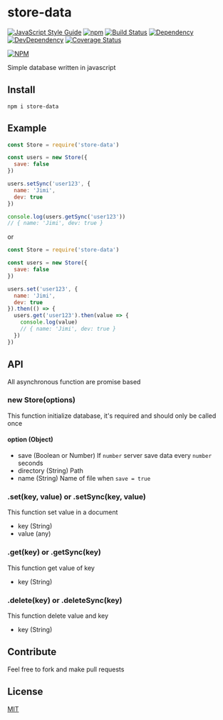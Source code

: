 # store-data
[![JavaScript Style Guide](https://img.shields.io/badge/code_style-standard-brightgreen.svg)](https://standardjs.com)
[![npm](https://img.shields.io/npm/l/store-data.svg)](https://github.com/ItsJimi/store-data/blob/master/LICENSE)
[![Build Status](https://travis-ci.org/ItsJimi/store-data.svg?branch=master)](https://travis-ci.org/ItsJimi/store-data)
[![Dependency](https://david-dm.org/ItsJimi/store-data.svg)](https://david-dm.org/ItsJimi/store-data)
[![DevDependency](https://david-dm.org/ItsJimi/store-data/dev-status.svg)](https://david-dm.org/ItsJimi/store-data?type=dev)
[![Coverage Status](https://coveralls.io/repos/github/ItsJimi/store-data/badge.svg?branch=master)](https://coveralls.io/github/ItsJimi/store-data?branch=master)

[![NPM](https://nodei.co/npm/store-data.png?compact=true)](https://nodei.co/npm/store-data/)

Simple database written in javascript

## Install
```
npm i store-data
```

## Example
```javascript
const Store = require('store-data')

const users = new Store({
  save: false
})

users.setSync('user123', {
  name: 'Jimi',
  dev: true
})

console.log(users.getSync('user123'))
// { name: 'Jimi', dev: true }
```
or
```javascript
const Store = require('store-data')

const users = new Store({
  save: false
})

users.set('user123', {
  name: 'Jimi',
  dev: true
}).then(() => {
  users.get('user123').then(value => {
    console.log(value)
    // { name: 'Jimi', dev: true }
  })
})
```

## API
All asynchronous function are promise based

### new Store(options)
This function initialize database, it's required and should only be called once

#### option (Object)
- save (Boolean or Number) If ```number``` server save data every ```number``` seconds
- directory (String) Path
- name (String) Name of file when ```save = true```

### .set(key, value) or .setSync(key, value)
This function set value in a document

- key (String)
- value (any)

### .get(key) or .getSync(key)
This function get value of key

- key (String)

### .delete(key) or .deleteSync(key)
This function delete value and key

- key (String)

## Contribute
Feel free to fork and make pull requests

## License
[MIT](https://github.com/ItsJimi/store-data/blob/master/LICENSE)
